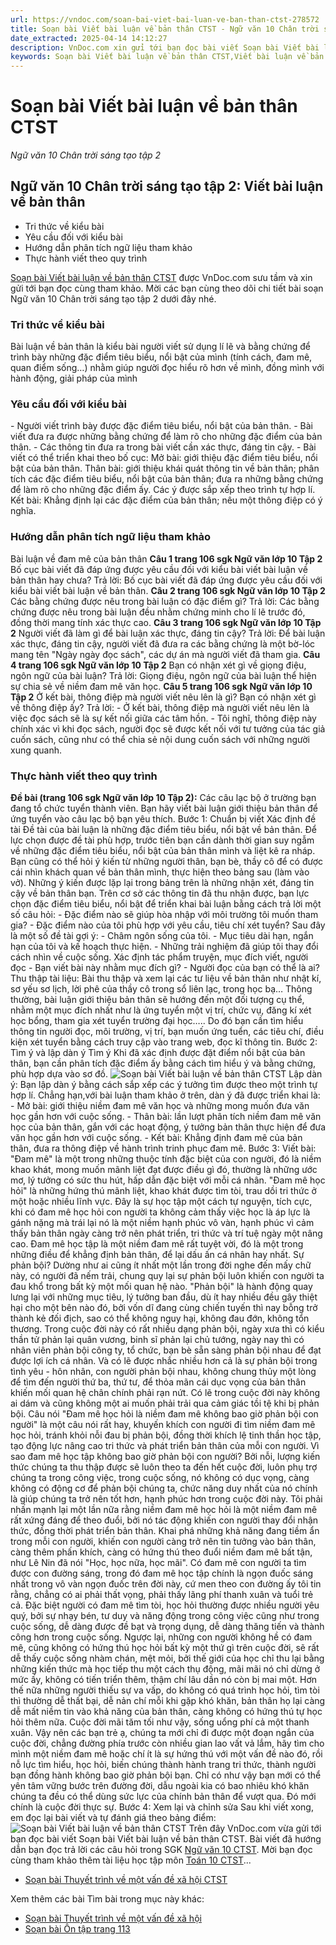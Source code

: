 ```yaml
---
url: https://vndoc.com/soan-bai-viet-bai-luan-ve-ban-than-ctst-278572
title: Soạn bài Viết bài luận về bản thân CTST - Ngữ văn 10 Chân trời sáng tạo tập 2 - VnDoc.com
date_extracted: 2025-04-14 14:12:27
description: VnDoc.com xin gửi tới bạn đọc bài viết Soạn bài Viết bài luận về bản thân CTST. Mời bạn đọc cùng tham khảo chi tiết.
keywords: Soạn bài Viết bài luận về bản thân CTST,Viết bài luận về bản thân,soạn Viết bài luận về bản thân,soạn văn Viết bài luận về bản thân,ngữ văn 10 CTST,soạn văn 10,văn 10,Ngữ văn 10 Chân trời sáng tạo tập 2,ngữ văn 10 chân trời sáng tạo,ngữ văn 10 tập 2 chân trời sáng tạo,Ngữ văn lớp 10 Chân trời sáng tạo tập 2,Ngữ văn 10 sách Chân trời sáng tạo tập 2
---
```


# Soạn bài Viết bài luận về bản thân CTST
 _Ngữ văn 10 Chân trời sáng tạo tập 2_
## Ngữ văn 10 Chân trời sáng tạo tập 2: Viết bài luận về bản thân
  * Tri thức về kiểu bài
  * Yêu cầu đối với kiểu bài
  * Hướng dẫn phân tích ngữ liệu tham khảo
  * Thực hành viết theo quy trình

[Soạn bài Viết bài luận về bản thân CTST](<https://vndoc.com/soan-bai-viet-bai-luan-ve-ban-than-ctst-278572>) được VnDoc.com sưu tầm và xin gửi tới bạn đọc cùng tham khảo. Mời các bạn cùng theo dõi chi tiết bài soạn Ngữ văn 10 Chân trời sáng tạo tập 2 dưới đây nhé.
### Tri thức về kiểu bài
Bài luận về bản thân là kiểu bài người viết sử dụng lí lẽ và bằng chứng để trình bày những đặc điểm tiêu biểu, nổi bật của mình \(tính cách, đam mê, quan điểm sống…\) nhằm giúp người đọc hiểu rõ hơn về mình, đồng mình với hành động, giải pháp của mình
### Yêu cầu đối với kiểu bài
\- Người viết trình bày được đặc điểm tiêu biểu, nổi bật của bản thân.
\- Bài viết đưa ra được những bằng chứng để làm rõ cho những đặc điểm của bản thân.
\- Các thông tin đưa ra trong bài viết cần xác thực, đáng tin cậy.
\- Bài viết có thể triển khai theo bố cục:
Mở bài: giới thiệu đặc điểm tiêu biểu, nổi bật của bản thân.
Thân bài: giới thiệu khái quát thông tin về bản thân; phân tích các đặc điểm tiêu biểu, nổi bật của bản thân; đưa ra những bằng chứng để làm rõ cho những đặc điểm ấy. Các ý được sắp xếp theo trình tự hợp lí.
Kết bài: Khẳng định lại các đặc điểm của bản thân; nêu một thông điệp có ý nghĩa.
### Hướng dẫn phân tích ngữ liệu tham khảo
Bài luận về đam mê của bản thân
**Câu 1 trang 106 sgk Ngữ văn lớp 10 Tập 2**
Bố cục bài viết đã đáp ứng được yêu cầu đối với kiểu bài viết bài luận về bản thân hay chưa?
Trả lời:
Bố cục bài viết đã đáp ứng được yêu cầu đối với kiểu bài viết bài luận về bản thân.
**Câu 2 trang 106 sgk Ngữ văn lớp 10 Tập 2**
Các bằng chứng được nêu trong bài luận có đặc điểm gì?
Trả lời:
Các bằng chứng được nêu trong bài luận đều nhằm chứng minh cho lí lẽ trước đó, đồng thời mang tính xác thực cao.
**Câu 3 trang 106 sgk Ngữ văn lớp 10 Tập 2**
Người viết đã làm gì để bài luận xác thực, đáng tin cậy?
Trả lời:
Để bài luận xác thực, đáng tin cậy, người viết đã đưa ra các bằng chứng là một bờ-lóc mang tên "Ngày ngày đọc  sách", các dự án mà người viết đã tham gia.
**Câu 4 trang 106 sgk Ngữ văn lớp 10 Tập 2**
Bạn có nhận xét gì về giọng điệu, ngôn ngữ của bài luận?
Trả lời:
Giọng điệu, ngôn ngữ của bài luận thể hiện sự chia sẻ về niềm đam mê văn học.
**Câu 5 trang 106 sgk Ngữ văn lớp 10 Tập 2**
Ở kết bài, thông điệp mà người viết nêu lên là gì? Bạn có nhận xét gì về thông điệp ấy?
Trả lời:
\- Ở kết bài, thông điệp mà người viết nêu lên là việc đọc sách sẽ là sự kết nối giữa các tâm hồn.
\- Tôi nghĩ, thông điệp này chính xác vì khi đọc sách, người đọc sẽ được kết nối với tư tưởng của tác giả cuốn sách, cũng như có thể chia sẻ nội dung cuốn sách với những người xung quanh.
### Thực hành viết theo quy trình
**Đề bài \(trang 106 sgk Ngữ văn lớp 10 Tập 2\):** Các câu lạc bộ ở trường bạn đang tổ chức tuyển thành viên. Bạn hãy viết bài luận giới thiệu bản thân để ứng tuyển vào câu lạc bộ bạn yêu thích.
Bước 1: Chuẩn bị viết
Xác định đề tài
Đề tài của bài luận là những đặc điểm tiêu biểu, nổi bật về bản thân. Để lực chọn được đề tài phù hợp, trước tiên bạn cần dành thời gian suy ngẫm về những đặc điểm tiêu biểu, nổi bật của bản thân mình và liệt kê ra nháp.
Bạn cũng có thể hỏi ý kiến từ những người thân, bạn bè, thầy cô để có được cái nhìn khách quan về bản thân mình, thực hiện theo bảng sau \(làm vào vở\).
Những ý kiến được lặp lại trong bảng trên là những nhận xét, đáng tin cậy về bản thân bạn.
Trên cơ sở các thông tin đã thu nhận được, bạn lực chọn đặc điểm tiêu biểu, nổi bật để triển khai bài luận bằng cách trả lời một số câu hỏi:
\- Đặc điểm nào sẽ giúp hòa nhập với môi trường tôi muốn tham gia?
\- Đặc điểm nào của tôi phù hợp với yêu cầu, tiêu chí xét tuyển?
Sau đây là một số đề tài gợi ý:
\- Châm ngôn sống của tôi.
\- Mục tiêu dài hạn, ngắn hạn của tôi và kế hoạch thực hiện.
\- Những trải nghiệm đã giúp tôi thay đổi cách nhìn về cuộc sống.
Xác định tác phẩm truyện, mục đích viết, người đọc
\- Bạn viết bài này nhằm mục đích gì?
\- Người đọc của bạn có thể là ai?
Thu thập tài liệu:
Bài thu thập và xem lại các tư liệu về bản thân như nhật kí, sơ yếu sơ lịch, lời phê của thầy cô trong sổ liên lạc, trong học bạ… Thông thường, bài luận giới thiệu bản thân sẽ hướng đến một đối tượng cụ thể, nhằm một mục đích nhất như là ứng tuyển một vị trí, chức vụ, đăng kí xét học bổng, tham gia xét tuyển trường đại học….. Do đó bạn cần tìm hiểu thông tin người đọc, môi trường, vị trí, bạn muốn ứng tuển, các tiêu chí, điều kiện xét tuyển bằng cách truy cập vào trang web, đọc kĩ thông tin.
Bước 2: Tìm ý và lập dàn ý
Tìm ý
Khi đã xác định được đặt điểm nổi bật của bản thân, bạn cần phân tích đặc điểm ấy bằng cách tìm hiểu ý và bằng chứng, phù hợp dựa vào sơ đồ.
![Soạn bài Viết bài luận về bản thân CTST](https://i.vdoc.vn/data/image/2022/10/18/soan-bai-viet-bai-luan-ve-ban-than-ctst-1.jpg)
Lập dàn ý:
Bạn lập dàn ý bằng cách sắp xếp các ý tưởng tìm được theo một trình tự hợp lí. Chẳng hạn,với bài luận tham khảo ở trên, dàn ý đã được triển khai là:
\- Mở bài: giới thiệu niềm đam mê văn học và những mong muốn đưa văn học gần hơn với cuộc sống.
\- Thân bài: lần lượt phân tích niềm đam mê văn học của bản thân, gắn với các hoạt động, ý tưởng bản thân thực hiện để đưa văn học gần hơn với cuộc sống.
\- Kết bài: Khẳng định đam mê của bản thân, đưa ra thông điệp về hành trình trinh phục đam mê.
Bước 3: Viết bài:
"Đam mê" là một trong những thuộc tính đặc biệt của con người, đó là niềm khao khát, mong muốn mãnh liệt đạt được điều gì đó, thường là những ước mơ, lý tưởng có sức thu hút, hấp dẫn đặc biệt với mỗi cá nhân. "Đam mê học hỏi" là những hứng thú mãnh liệt, khao khát được tìm tòi, trau dồi tri thức ở một hoặc nhiều lĩnh vực. Đây là sự học tập một cách tự nguyện, tích cực, khi có đam mê học hỏi con người ta không cảm thấy việc học là áp lực là gánh nặng mà trái lại nó là một niềm hạnh phúc vô vàn, hạnh phúc vì cảm thấy bản thân ngày càng trở nên phát triển, tri thức và trí tuệ ngày một nâng cao. Đam mê học tập là một niềm đam mê rất tuyệt vời, đó là một trong những điều để khẳng định bản thân, để lại dấu ấn cá nhân hay nhất.
Sự phản bội? Dường như ai cũng ít nhất một lần trong đời nghe đến mấy chữ này, có người đã nếm trải, chung quy lại sự phản bội luôn khiến con người ta đau khổ trong bất kỳ một mối quan hệ nào. "Phản bội" là hành động quay lưng lại với những mục tiêu, lý tưởng ban đầu, dù ít hay nhiều đều gây thiệt hại cho một bên nào đó, bởi vốn dĩ đang cùng chiến tuyến thì nay bỗng trở thành kẻ đối địch, sao có thể không nguy hại, không đau đớn, không tổn thương. Trong cuộc đời này có rất nhiều dạng phản bội, ngày xưa thì có kiểu thần tử phản lại quân vương, binh sĩ phản lại chủ tướng, ngày nay thì có nhân viên phản bội công ty, tổ chức, bạn bè sẵn sàng phản bội nhau để đạt được lợi ích cá nhân. Và có lẽ được nhắc nhiều hơn cả là sự phản bội trong tình yêu - hôn nhân, con người phản bội nhau, không chung thủy một lòng để tìm đến người thứ ba, thứ tư, để thỏa mãn cái dục vọng của bản thân khiến mối quan hệ chân chính phải rạn nứt. Có lẽ trong cuộc đời này không ai dám và cũng không một ai muốn phải trải qua cảm giác tồi tệ khi bị phản bội.
Câu nói "Đam mê học hỏi là niềm đam mê không bao giờ phản bội con người" là một câu nói rất hay, khuyến khích con người đi tìm niềm đam mê học hỏi, tránh khỏi nỗi đau bị phản bội, đồng thời khích lệ tinh thần học tập, tạo động lực nâng cao tri thức và phát triển bản thân của mỗi con người. Vì sao đam mê học tập không bao giờ phản bội con người? Bởi nỗi, lượng kiến thức chúng ta thu thập được sẽ luôn theo ta đến hết cuộc đời, luôn phụ trợ chúng ta trong công việc, trong cuộc sống, nó không có dục vọng, càng không có động cơ để phản bội chúng ta, chức năng duy nhất của nó chính là giúp chúng ta trở nên tốt hơn, hạnh phúc hơn trong cuộc đời này. Tôi phải nhấn mạnh lại một lần nữa rằng niềm đam mê học hỏi là một niềm đam mê rất xứng đáng để theo đuổi, bởi nó tác động khiến con người thay đổi nhận thức, đồng thời phát triển bản thân. Khai phá những khả năng đang tiềm ẩn trong mỗi con người, khiến con người càng trở nên tin tưởng vào bản thân, càng thêm phấn khích, càng có hứng thú theo đuổi niềm đam mê bất tận, như Lê Nin đã nói "Học, học nữa, học mãi". Có đam mê con người ta tìm được con đường sáng, trong đó đam mê học tập chính là ngọn đuốc sáng nhất trong vô vàn ngọn đuốc trên đời này, cứ men theo con đường ấy tôi tin rằng, chẳng có ai phải thất vọng, phải thấy lãng phí thanh xuân và tuổi trẻ cả. Đặc biệt người có đam mê tìm tòi, học hỏi thường được nhiều người yêu quý, bởi sự nhạy bén, tư duy và năng động trong công việc cũng như trong cuộc sống, dễ dàng được đề bạt và trọng dụng, dễ dàng thăng tiến và thành công hơn trong cuộc sống.
Ngược lại, những con người không hề có đam mê, cũng không có hứng thú học hỏi bất kỳ một thứ gì trên cuộc đời, sẽ rất dễ thấy cuộc sống nhàm chán, mệt mỏi, bởi thế giới của học chỉ thu lại bằng những kiến thức mà học tiếp thu một cách thụ động, mãi mãi nó chỉ dừng ở mức ấy, không có tiến triển thêm, thậm chí lâu dần nó còn bị mai một. Hơn thế nữa những người thiếu sự va vấp, do không có quá trình học hỏi, tìm tòi thì thường dễ thất bại, dễ nản chí mỗi khi gặp khó khăn, bản thân họ lại càng dễ mất niềm tin vào khả năng của bản thân, càng không có hứng thú tự học hỏi thêm nữa. Cuộc đời mãi tăm tối như vậy, sống uổng phí cả một thanh xuân.
Vậy nên các bạn trẻ ạ, chúng ta mới chỉ đi được một đoạn ngắn của cuộc đời, chẳng đường phía trước còn nhiều gian lao vất vả lắm, hãy tìm cho mình một niềm đam mê hoặc chí ít là sự hứng thú với một vấn đề nào đó, rồi nỗ lực tìm hiểu, học hỏi, biến chúng thành hành trang tri thức, thành người bạn đồng hành không bao giờ phản bội bạn. Chỉ có như vậy bạn mới có thể yên tâm vững bước trên đường đời, dẫu ngoài kia có bao nhiêu khó khăn chúng ta đều có thể dùng sức lực của chính bản thân để vượt qua. Đó mới chính là cuộc đời thực sự.
Bước 4: Xem lại và chỉnh sửa
Sau khi viết xong, em đọc lại bài viết và tự đánh giá theo bảng điểm:
![Soạn bài Viết bài luận về bản thân CTST](https://i.vdoc.vn/data/image/2022/10/18/soan-bai-viet-bai-luan-ve-ban-than-ctst-2.jpg)
Trên đây VnDoc.com vừa gửi tới bạn đọc bài viết Soạn bài Viết bài luận về bản thân CTST. Bài viết đã hướng dẫn bạn đọc trả lời các câu hỏi trong SGK [Ngữ văn 10 CTST](<https://vndoc.com/ngu-van-10-chan-troi-sang-tao-tap2>). Mời bạn đọc cùng tham khảo thêm tài liệu học tập môn [Toán 10 CTST](<https://vndoc.com/toan-10-chan-troi-sang-tao-tap2>)...
  * [Soạn bài Thuyết trình về một vấn đề xã hội CTST](<https://vndoc.com/soan-bai-thuyet-trinh-ve-mot-van-de-xa-hoi-ctst-278574>)

Xem thêm các bài Tìm bài trong mục này khác:
  * [Soạn bài Thuyết trình về một vấn đề xã hội](</soan-bai-thuyet-trinh-ve-mot-van-de-xa-hoi-ctst-278574>)
  * [Soạn bài Ôn tập trang 113](</soan-bai-on-tap-trang-113-ctst-278581>)

